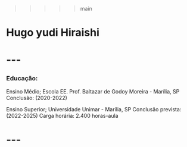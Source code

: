 >>>>> main
# Hugo yudi Hiraishi
# --- 

###  Educação:

Ensino Médio;
  Escola EE. Prof. Baltazar de Godoy Moreira - Marília, SP
    Conclusão: (2020-2022)

Ensino Superior;
  Universidade Unimar - Marília, SP
    Conclusão prevista: (2022-2025)
    Carga horária: 2.400 horas-aula
    
 # --- 